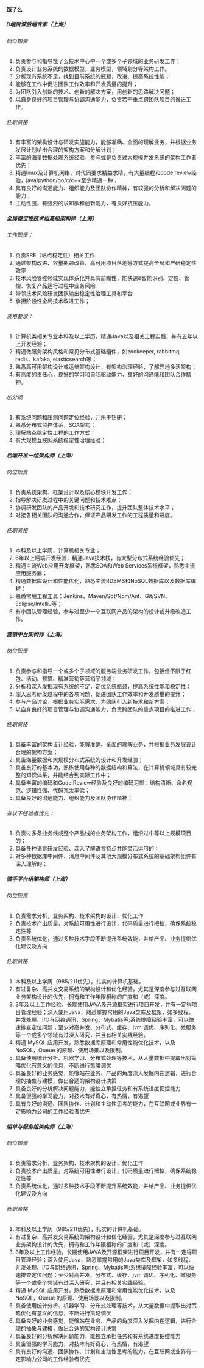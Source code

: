 
#### 饿了么

##### B端资深后端专家（上海）

###### 岗位职责
1. 负责参与和指导饿了么技术中心中一个或多个子领域的业务研发工作；
2. 负责设计业务系统的数据模型，业务模型，领域划分等架构工作。
3. 分析现有系统不足，找到目前系统的瓶颈，改进、提高系统性能；
4. 能够在工作中促进团队工作效率和开发质量的提升；
5. 为团队引入创新的技术、创新的解决方案，用创新的思路解决问题；
6. 以自身良好的项目管理与协调沟通能力，负责若干重点跨团队项目的推进工作。

###### 任职资格
1. 有丰富的架构设计与研发实施能力，能够准确、全面的理解业务，并根据业务发展计划给出合理的架构方案和分解计划；
2. 丰富的海量数据处理系统经验，参与或是负责过大规模并发系统的架构工作者优先；
3. 精通linux及计算机网络，对代码要求精益求精，有大量编程和code review经验，java/python/go/c/c++至少精通一种；
4. 具有良好的沟通能力、组织能力及团队协作精神，有较强的分析和解决问题的能力；
5. 主动性强，有强烈的求知欲和创新能力，有良好抗压能力。


##### 全局稳定性技术组高级架构师（上海）

###### 工作职责：
1. 负责SRE（站点稳定性）相关工作
2. 通过架构改进、容量瓶颈改善、高可用项目落地等方式提高全局和产研稳定性效率
3. 技术风险管控领域实现体系化并具有前瞻性，能快速&智能识别、定位、管控、恢复产品运行过程中业务风险
4. 带领技术风险研发团队输出稳定性治理工具和平台
5. 承担阶段性全局技术改进工作；

###### 资格要求：
1. 计算机类相关专业本科及以上学历，精通Java以及相关工程实践，并有五年以上开发经验；
2. 精通微服务架构风格和常见分布式基础组件，如zookeeper, rabbitmq, redis，kafaka, elasticsearch等；
3. 熟悉高可用架构设计或运维架构设计，有架构治理经验，了解异地多活架构；
4. 有高度的责任心，良好的学习和自我驱动能力，良好的沟通能和团队合作精神。

###### 加分项
1. 有系统问题和压测问题定位经验，并乐于钻研；
2. 熟悉分布式监控体系，SOA架构；
3. 理解站点稳定性工程的工作方式；
4. 有大规模互联网系统稳定性治理经验；


##### 后端开发一组架构师（上海）

###### 岗位职责
1. 负责系统架构、框架设计以及核心模块开发工作；
2. 指导解决研发过程中的关键问题和技术难点；
3. 协调研发团队的产品开发和技术研究工作，提升团队整体技术水平；
4. 对接各相关团队的沟通合作，保证产品研发工作的工程质量和进度。

###### 任职资格
1. 本科及以上学历，计算机相关专业；
2. 6年以上后端开发经验，精通Java技术栈，有大型分布式系统经验优先；
4. 精通主流Web应用开发框架，熟悉SOA和Web Services系统框架，熟悉主流应用服务器；
5. 精通数据库设计和性能优化，熟悉主流RDBMS和NoSQL数据库以及数据库编程；
6. 熟悉常用工程工具：Jenkins、Maven/Sbt/Npm/Ant、Git/SVN、Eclipse/IntelliJ等；
7. 有小团队管理经验，参与过至少一个互联网产品的架构的设计或升级改造工作。


##### 营销中台架构师（上海）

###### 岗位职责
1. 负责参与和指导一个或多个子领域的服务端业务研发工作，包括但不限于红包、活动、预算、精准营销等营销子领域；
2. 分析和深入发掘现有系统的不足，定位系统瓶颈，提高系统性能和稳定性；
3. 深入思考研发过程中的各项问题，促进团队工作效率和开发质量的提升；
4. 参与产品讨论，根据业务实际需求，为团队引入新技术和新方案；
5. 以自身良好的项目管理与协调沟通能力，负责跨团队的重点项目的推进工作；

###### 任职资格
1. 具备丰富的架构设计经验，能够准确、全面的理解业务，并根据业务发展设计合理的架构方案；
2. 具备海量数据和大规模分布式系统的设计和开发经验；
3. 具备良好的基本功，熟练使用各种的数据结构和算法，在计算机领域具有较完整的知识体系，并能结合到实际工作中；
4. 具备丰富的编码和Code Review经验及良好的编码习惯：结构清晰、命名规范、逻辑性强、代码冗余率低；
5. 具备良好的沟通能力、组织能力及团队协作精神；
###### 有以下经验者优先：
1. 负责过多条业务线或整个产品线的业务架构工作，组织过中等以上规模项目的；
2. 具备多种语言研发经验、深入了解语言特点并能灵活运用的；
3. 对多种数据库中间件、消息中间件及其他大规模分布式系统的基础架构组件有深入理解的；


##### 骑手平台组架构师（上海）

###### 岗位职责
1. 负责需求分析，业务架构、技术架构的设计、优化工作
2. 负责技术产出质量，对系统可用性进行设计，代码质量进行把控，确保系统稳定性等
3. 负责系统优化，通过多种技术手段不断提升系统效能，并给产品、业务提供优化建议及方向

###### 任职资格
1. 本科及以上学历（985/211优先），扎实的计算机基础。
2. 有过复杂、高并发交易系统的架构设计和优化经验，尤其是深度参与过互联网业务架构设计的优先，拥有和工作年限相称的广度和（或）深度。
3. 3年及以上工作经验，长期使用JAVA及开源框架进行项目开发，并有一定得项目管理经验；深入使用Java，熟悉掌握常用的Java类库及框架，如多线程、并发处理、I/O与网络通讯，Spring、Mybatis等;系统排障经验丰富，可以快速排查定位问题；至少对高并发、分布式、缓存、jvm 调优、序列化、微服务等一个或多个领域有过深入研究，并且有相关实践经验。
4. 精通 MySQL 应用开发，熟悉数据库原理和常用性能优化技术，以及 NoSQL，Queue 的原理、使用场景以及限制。
5. 具备使用统计分析、机器学习、分布式处理等技术，从大量数据中提取出对策略优化有意义的信息，不断进行策略调优
6. 具备良好的业务感觉，能够站在业务、产品的角度深入发掘内在逻辑，进行合理的抽象与建模，做出合适的架构设计决策
7. 具备良好的分析解决问题能力，能独立承担任务和有系统进度把控能力
8. 具备很强的学习能力，对技术有好奇心，有热情，有渴望
9. 具有良好的沟通、团队协作、计划和主动性思考的能力，在互联网或业界有一定影响力公司的工作经验者优先


##### 运单与服务组架构师（上海）

###### 岗位职责
1. 负责需求分析，业务架构、技术架构的设计、优化工作
2. 负责技术产出质量，对系统可用性进行设计，代码质量进行把控，确保系统稳定性等
3. 负责系统优化，通过多种技术手段不断提升系统效能，并给产品、业务提供优化建议及方向

###### 任职资格
1. 本科及以上学历（985/211优先），扎实的计算机基础。
2. 有过复杂、高并发交易系统的架构设计和优化经验，尤其是深度参与过互联网业务架构设计的优先，拥有和工作年限相称的广度和（或）深度。
3. 3年及以上工作经验，长期使用JAVA及开源框架进行项目开发，并有一定得项目管理经验；深入使用Java，熟悉掌握常用的Java类库及框架，如多线程、并发处理、I/O与网络通讯，Spring、Mybatis等;系统排障经验丰富，可以快速排查定位问题；至少对高并发、分布式、缓存、jvm 调优、序列化、微服务等一个或多个领域有过深入研究，并且有相关实践经验。
4. 精通 MySQL 应用开发，熟悉数据库原理和常用性能优化技术，以及 NoSQL，Queue 的原理、使用场景以及限制。
5. 具备使用统计分析、机器学习、分布式处理等技术，从大量数据中提取出对策略优化有意义的信息，不断进行策略调优
6. 具备良好的业务感觉，能够站在业务、产品的角度深入发掘内在逻辑，进行合理的抽象与建模，做出合适的架构设计决策
7. 具备良好的分析解决问题能力，能独立承担任务和有系统进度把控能力
8. 具备很强的学习能力，对技术有好奇心，有热情，有渴望
9. 具有良好的沟通、团队协作、计划和主动性思考的能力，在互联网或业界有一定影响力公司的工作经验者优先


